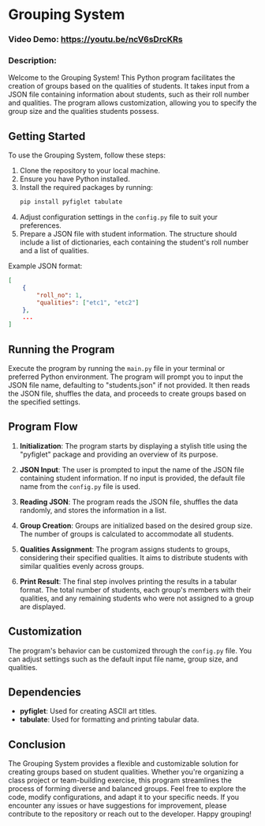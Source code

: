 # Grouping System 
### Video Demo: https://youtu.be/ncV6sDrcKRs
### Description:
Welcome to the Grouping System! This Python program facilitates the creation of groups based on the qualities of students. It takes input from a JSON file containing information about students, such as their roll number and qualities. The program allows customization, allowing you to specify the group size and the qualities students possess.

## Getting Started
To use the Grouping System, follow these steps:

1. Clone the repository to your local machine.
2. Ensure you have Python installed.
3. Install the required packages by running:
    ```bash
    pip install pyfiglet tabulate
    ```
4. Adjust configuration settings in the `config.py` file to suit your preferences.
5. Prepare a JSON file with student information. The structure should include a list of dictionaries, each containing the student's roll number and a list of qualities.

Example JSON format:
```json
[
    {
        "roll_no": 1,
        "qualities": ["etc1", "etc2"]
    },
    ...
]
```

## Running the Program
Execute the program by running the `main.py` file in your terminal or preferred Python environment. The program will prompt you to input the JSON file name, defaulting to "students.json" if not provided. It then reads the JSON file, shuffles the data, and proceeds to create groups based on the specified settings.

## Program Flow
1. **Initialization**: The program starts by displaying a stylish title using the "pyfiglet" package and providing an overview of its purpose.

2. **JSON Input**: The user is prompted to input the name of the JSON file containing student information. If no input is provided, the default file name from the `config.py` file is used.

3. **Reading JSON**: The program reads the JSON file, shuffles the data randomly, and stores the information in a list.

4. **Group Creation**: Groups are initialized based on the desired group size. The number of groups is calculated to accommodate all students.

5. **Qualities Assignment**: The program assigns students to groups, considering their specified qualities. It aims to distribute students with similar qualities evenly across groups.

6. **Print Result**: The final step involves printing the results in a tabular format. The total number of students, each group's members with their qualities, and any remaining students who were not assigned to a group are displayed.

## Customization
The program's behavior can be customized through the `config.py` file. You can adjust settings such as the default input file name, group size, and qualities.

## Dependencies
- **pyfiglet**: Used for creating ASCII art titles.
- **tabulate**: Used for formatting and printing tabular data.

## Conclusion
The Grouping System provides a flexible and customizable solution for creating groups based on student qualities. Whether you're organizing a class project or team-building exercise, this program streamlines the process of forming diverse and balanced groups. Feel free to explore the code, modify configurations, and adapt it to your specific needs. If you encounter any issues or have suggestions for improvement, please contribute to the repository or reach out to the developer. Happy grouping!